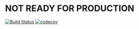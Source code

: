 # NOT READY FOR PRODUCTION

[![Build Status](https://travis-ci.org/humanchimp/strat.svg?branch=master)](https://travis-ci.org/humanchimp/strat)
[![codecov](https://codecov.io/gh/humanchimp/strat/branch/master/graph/badge.svg)](https://codecov.io/gh/humanchimp/strat)
